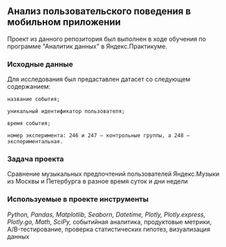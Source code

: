 ## Анализ пользовательского поведения в мобильном приложении 
Проект из данного репозитория был выполнен в ходе обучения по программе "Аналитик данных" в Яндекс.Практикуме.

### Исходные данные
Для исследования был предаставлен датасет со следующем содержанием:

    название события;
    
    уникальный идентификатор пользователя;
    
    время события;
    
    номер эксперимента: 246 и 247 — контрольные группы, а 248 — экспериментальная.
    
    
    
### Задача проекта
Сравнение музыкальных предпочтений пользователей Яндекс.Музыки из Москвы и Петербурга в разное время суток и дни недели
### Используемые в проекте инструменты
 *Python, Pandas, Matplotlib, Seaborn, Datetime, Plotly, Plotly.express, Plotly.go, Math, SciPy,* событийная аналитика, продуктовые метрики, A/B-тестирование, проверка статистических гипотез, визуализация данных

